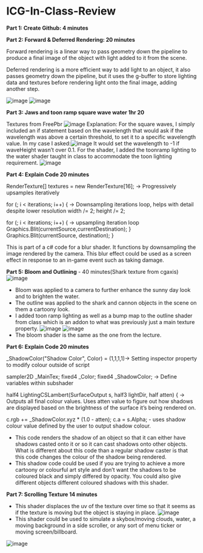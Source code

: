 # ICG-In-Class-Review

**Part 1: Create Github: 4 minutes**

**Part 2: Forward & Deferred Rendering: 20 minutes**

Forward rendering is a linear way to pass geometry down the pipeline to produce a final image of the object with light added to it from the scene.

Deferred rendering is a more efficient way to add light to an object, it also passes geometry down the pipeline, but it uses the g-buffer to store lighting data and textures before rendering light onto the final image, adding another step.


![image](https://user-images.githubusercontent.com/94996976/228622501-73a6e1ff-41a1-42b6-a377-8d9a6b634b0c.png)
![image](https://user-images.githubusercontent.com/94996976/228622563-c7ecc523-ef98-44ab-85d2-003416c418be.png)

**Part 3: Jaws and toon ramp square wave water 1hr 20**

Textures from FreePbr
![image](https://user-images.githubusercontent.com/94996976/228622698-0da1d256-f623-493c-a5cf-d5dbe66888c5.png)
Explanation: For the square waves, I simply included an if statement based on the wavelength that would ask if the wavelength was above a certain threshold, to set it to a specific wavelength value. In my case I asked:![image](https://user-images.githubusercontent.com/94996976/228622761-e48b1032-70eb-4e37-9485-b78d50db3e23.png)
It would set the wavelength to -1 if waveHeight wasn’t over 0.1. 
For the shader, I added the toonramp lighting to the water shader taught in class to accommodate the toon lighting requirement.
![image](https://user-images.githubusercontent.com/94996976/228622913-c0508bde-0169-4ae3-8cb2-420fda82beae.png)

**Part 4: Explain Code 20 minutes**

RenderTexture[] textures = new RenderTexture[16]; -> Progressively upsamples iteratively

for (; i < iterations; i++) { -> Downsampling iterations loop, helps with detail despite lower resolution
width /= 2;
height /= 2;

for (; i < iterations; i++) { -> upsampling iteration loop
Graphics.Blit(currentSource,currentDestination);
}
Graphics.Blit(currentSource, destination);
}

This is part of a c# code for a blur shader. It functions by downsampling the image rendered by the camera.
This blur effect could be used as a screen effect in response to an in-game event such as taking damage.

**Part 5: Bloom and Outlining** - 40 minutes(Shark texture from cgaxis)
![image](https://user-images.githubusercontent.com/94996976/228623907-b08ec54d-7681-49db-84d1-b31bbb3ed61f.png)
- Bloom was applied to a camera to further enhance the sunny day look and to brighten the water.
- The outline was applied to the shark and cannon objects in the scene on them a cartoony look.
- I added toon ramp lighting as well as a bump map to the outline shader from class which is an addon to what was previously just a main texture property.
![image](https://user-images.githubusercontent.com/94996976/228624025-2342e608-ba57-40e8-92d0-c346b0c55cd3.png)
![image](https://user-images.githubusercontent.com/94996976/228624070-330d3d64-81fb-4164-b31c-0aaf7953792b.png)
- The bloom shader is the same as the one from the lecture.

**Part 6: Explain Code 20 minutes**

_ShadowColor("Shadow Color", Color) = (1,1,1,1)-> Setting inspector property to modify colour outside of script

sampler2D _MainTex;
fixed4 _Color;
fixed4 _ShadowColor; -> Define variables within subshader

half4 LightingCSLambert(SurfaceOutput s, half3 lightDir, half atten) { -> Outputs all final colour values. Uses atten value to figure out how shadows are displayed based on the brightness of the surface it’s being rendered on.

c.rgb += _ShadowColor.xyz * (1.0 - atten);
c.a = s.Alpha; - uses shadow colour value defined by the user to output shadow colour.

- This code renders the shadow of an object so that it can either have shadows casted onto it or so it can cast shadows onto other objects. What is different about this code than a regular shadow caster is that this code changes the colour of the shadow being rendered.
- This shadow code could be used if you are trying to achieve a more cartoony or colourful art style and don’t want the shadows to be coloured black and simply differed by opacity. You could also give different objects different coloured shadows with this shader.

**Part 7: Scrolling Texture 14 minutes**
- This shader displaces the uv of the texture over time so that it seems as if the texture is moving but the object is staying in place.
![image](https://user-images.githubusercontent.com/94996976/228624446-e0da4639-8c90-437f-96d0-def14643e0f6.png)
- This shader could be used to simulate a skybox/moving clouds, water, a moving background in a side scroller, or any sort of menu ticker or moving screen/billboard.

![image](https://user-images.githubusercontent.com/94996976/228624505-4db0273d-57a9-40a5-9a3e-794aa09b2ec4.png)
